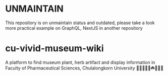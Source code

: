# UNMAINTAIN
This repository is on unmaintain status and outdated, please take a look more practical example on GraphQL, NextJS in another repository

# cu-vivid-museum-wiki
A platform to find museum plant, herb artifact and display information in Faculty of Pharmaceutical Sciences, Chulalongkorn University 🌵🎄🌳🌱🌿☘️🍂🍄💐 
